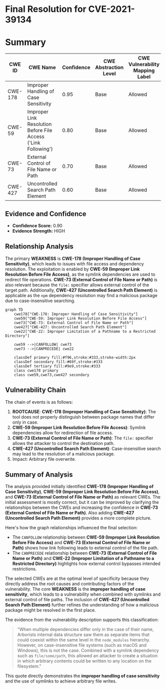 # Final Resolution for CVE-2021-39134

# Summary
| CWE ID | CWE Name | Confidence | CWE Abstraction Level | CWE Vulnerability Mapping Label | CWE-Vulnerability Mapping Notes |
|---|---|---|---|---|---|
| CWE-178 | Improper Handling of Case Sensitivity | 0.95 | Base | Allowed | Primary CWE |
| CWE-59 | Improper Link Resolution Before File Access ('Link Following') | 0.80 | Base | Allowed | Secondary Candidate CWE |
| CWE-73 | External Control of File Name or Path | 0.70 | Base | Allowed | Secondary Candidate CWE |
| CWE-427 | Uncontrolled Search Path Element | 0.60 | Base | Allowed | Secondary Candidate CWE |

## Evidence and Confidence

*   **Confidence Score:** 0.90
*   **Evidence Strength:** HIGH

## Relationship Analysis
The primary **WEAKNESS** is **CWE-178 (Improper Handling of Case Sensitivity)**, which leads to issues with file access and dependency resolution. The exploitation is enabled by **CWE-59 (Improper Link Resolution Before File Access)**, as the symlink dependencies are used to redirect file operations. **CWE-73 (External Control of File Name or Path)** is also relevant because the `file:` specifier allows external control of the target path. Additionally, **CWE-427 (Uncontrolled Search Path Element)** is applicable as the `npm` dependency resolution may find a malicious package due to case-insensitive searching.

```mermaid
graph TD
    cwe178["CWE-178: Improper Handling of Case Sensitivity"]
    cwe59["CWE-59: Improper Link Resolution Before File Access"]
    cwe73["CWE-73: External Control of File Name or Path"]
    cwe427["CWE-427: Uncontrolled Search Path Element"]
    cwe22["CWE-22: Improper Limitation of a Pathname to a Restricted Directory"]
    
    cwe59 -->|CANFOLLOW| cwe73
    cwe73 -->|CANPRECEDE| cwe22
    
    classDef primary fill:#f96,stroke:#333,stroke-width:2px
    classDef secondary fill:#69f,stroke:#333
    classDef tertiary fill:#9e9,stroke:#333
    class cwe178 primary
    class cwe59,cwe73,cwe427 secondary
```

## Vulnerability Chain
The chain of events is as follows:
1.  **ROOTCAUSE**: **CWE-178 (Improper Handling of Case Sensitivity)**: The tool does not properly distinguish between package names that differ only in case.
2.  **CWE-59 (Improper Link Resolution Before File Access)**: Symlink dependencies allow for redirection of file access.
3.  **CWE-73 (External Control of File Name or Path)**: The `file:` specifier allows the attacker to control the destination path.
4.  **CWE-427 (Uncontrolled Search Path Element)**: Case-insensitive search may lead to the resolution of a malicious package.
5.  Impact: Arbitrary file overwrite.

## Summary of Analysis
The analysis provided initially identified **CWE-178 (Improper Handling of Case Sensitivity)**, **CWE-59 (Improper Link Resolution Before File Access)**, and **CWE-73 (External Control of File Name or Path)** as relevant CWEs. The initial assessment is mostly correct, but it can be improved by clarifying the relationships between the CWEs and increasing the confidence in **CWE-73 (External Control of File Name or Path)**. Also adding **CWE-427 (Uncontrolled Search Path Element)** provides a more complete picture.

Here's how the graph relationships influenced the final selection:
*   The `CANFOLLOW` relationship between **CWE-59 (Improper Link Resolution Before File Access)** and **CWE-73 (External Control of File Name or Path)** shows how link following leads to external control of the file path.
*   The `CANPRECEDE` relationship between **CWE-73 (External Control of File Name or Path)** and **CWE-22 (Improper Limitation of a Pathname to a Restricted Directory)** highlights how external control bypasses intended restrictions.

The selected CWEs are at the optimal level of specificity because they directly address the root causes and contributing factors of the vulnerability. The core **WEAKNESS** is the **improper handling of case sensitivity**, which leads to a vulnerability when combined with symlinks and external control of file paths. The inclusion of **CWE-427 (Uncontrolled Search Path Element)** further refines the understanding of how a malicious package might be resolved in the first place.

The evidence from the vulnerability description supports this classification:
> "When multiple dependencies differ only in the case of their name, Arborists internal data structure saw them as separate items that could coexist within the same level in the `node_modules` hierarchy. However, on case-insensitive file systems (such as macOS and Windows), this is not the case. Combined with a symlink dependency such as `file/some/path`, this allowed an attacker to create a situation in which arbitrary contents could be written to any location on the filesystem."

This quote directly demonstrates the **improper handling of case sensitivity** and the use of symlinks to achieve arbitrary file writes.